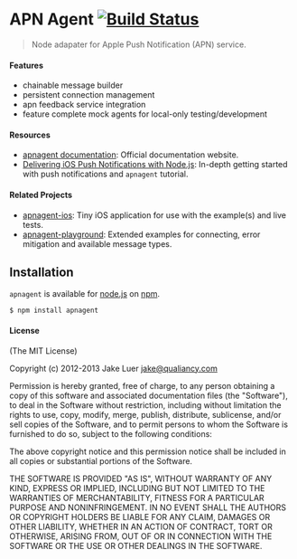 # APN Agent [![Build Status](https://travis-ci.org/qualiancy/apnagent.png?branch=master)](https://travis-ci.org/qualiancy/apnagent)

> Node adapater for Apple Push Notification (APN) service.

#### Features

- chainable message builder
- persistent connection management
- apn feedback service integration
- feature complete mock agents for local-only testing/development

#### Resources

- [apnagent documentation](http://apnagent.qualiancy.com): Official documentation website.
- [Delivering iOS Push Notifications with Node.js](https://blog.engineyard.com/2013/developing-ios-push-notifications-nodejs): In-depth getting started with push notifications and `apnagent` tutorial.

#### Related Projects 

- [apnagent-ios](https://github.com/logicalparadox/apnagent-ios): Tiny iOS application for use with the example(s) and live tests.
- [apnagent-playground](https://github.com/logicalparadox/apnagent-playground): Extended examples for connecting, error mitigation and available message types.

## Installation

`apnagent` is available for [node.js](http://nodejs.org) on [npm](http://npmjs.org).

    $ npm install apnagent

#### License

(The MIT License)

Copyright (c) 2012-2013 Jake Luer <jake@qualiancy.com>

Permission is hereby granted, free of charge, to any person obtaining a copy
of this software and associated documentation files (the "Software"), to deal
in the Software without restriction, including without limitation the rights
to use, copy, modify, merge, publish, distribute, sublicense, and/or sell
copies of the Software, and to permit persons to whom the Software is
furnished to do so, subject to the following conditions:

The above copyright notice and this permission notice shall be included in
all copies or substantial portions of the Software.

THE SOFTWARE IS PROVIDED "AS IS", WITHOUT WARRANTY OF ANY KIND, EXPRESS OR
IMPLIED, INCLUDING BUT NOT LIMITED TO THE WARRANTIES OF MERCHANTABILITY,
FITNESS FOR A PARTICULAR PURPOSE AND NONINFRINGEMENT. IN NO EVENT SHALL THE
AUTHORS OR COPYRIGHT HOLDERS BE LIABLE FOR ANY CLAIM, DAMAGES OR OTHER
LIABILITY, WHETHER IN AN ACTION OF CONTRACT, TORT OR OTHERWISE, ARISING FROM,
OUT OF OR IN CONNECTION WITH THE SOFTWARE OR THE USE OR OTHER DEALINGS IN
THE SOFTWARE.
